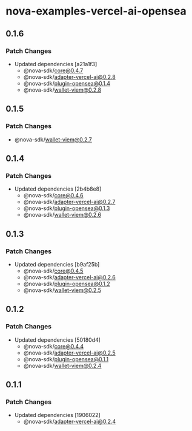 # nova-examples-vercel-ai-opensea

## 0.1.6

### Patch Changes

- Updated dependencies [a21a1f3]
  - @nova-sdk/core@0.4.7
  - @nova-sdk/adapter-vercel-ai@0.2.8
  - @nova-sdk/plugin-opensea@0.1.4
  - @nova-sdk/wallet-viem@0.2.8

## 0.1.5

### Patch Changes

- @nova-sdk/wallet-viem@0.2.7

## 0.1.4

### Patch Changes

- Updated dependencies [2b4b8e8]
  - @nova-sdk/core@0.4.6
  - @nova-sdk/adapter-vercel-ai@0.2.7
  - @nova-sdk/plugin-opensea@0.1.3
  - @nova-sdk/wallet-viem@0.2.6

## 0.1.3

### Patch Changes

- Updated dependencies [b9af25b]
  - @nova-sdk/core@0.4.5
  - @nova-sdk/adapter-vercel-ai@0.2.6
  - @nova-sdk/plugin-opensea@0.1.2
  - @nova-sdk/wallet-viem@0.2.5

## 0.1.2

### Patch Changes

- Updated dependencies [50180d4]
  - @nova-sdk/core@0.4.4
  - @nova-sdk/adapter-vercel-ai@0.2.5
  - @nova-sdk/plugin-opensea@0.1.1
  - @nova-sdk/wallet-viem@0.2.4

## 0.1.1

### Patch Changes

- Updated dependencies [1906022]
  - @nova-sdk/adapter-vercel-ai@0.2.4
